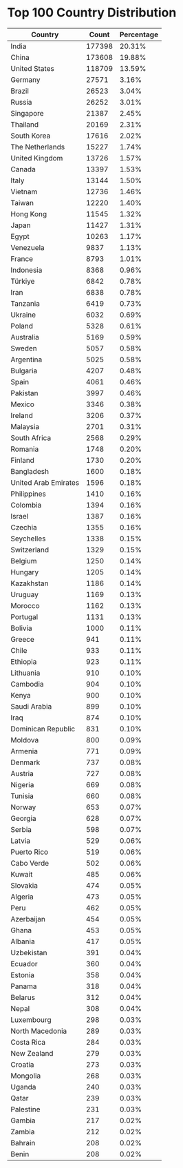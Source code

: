 # Top 100 Country Distribution
| Country | Count | Percentage |
|----|----|----|
| India | 177398 | 20.31% |
| China | 173608 | 19.88% |
| United States | 118709 | 13.59% |
| Germany | 27571 | 3.16% |
| Brazil | 26523 | 3.04% |
| Russia | 26252 | 3.01% |
| Singapore | 21387 | 2.45% |
| Thailand | 20169 | 2.31% |
| South Korea | 17616 | 2.02% |
| The Netherlands | 15227 | 1.74% |
| United Kingdom | 13726 | 1.57% |
| Canada | 13397 | 1.53% |
| Italy | 13144 | 1.50% |
| Vietnam | 12736 | 1.46% |
| Taiwan | 12220 | 1.40% |
| Hong Kong | 11545 | 1.32% |
| Japan | 11427 | 1.31% |
| Egypt | 10263 | 1.17% |
| Venezuela | 9837 | 1.13% |
| France | 8793 | 1.01% |
| Indonesia | 8368 | 0.96% |
| Türkiye | 6842 | 0.78% |
| Iran | 6838 | 0.78% |
| Tanzania | 6419 | 0.73% |
| Ukraine | 6032 | 0.69% |
| Poland | 5328 | 0.61% |
| Australia | 5169 | 0.59% |
| Sweden | 5057 | 0.58% |
| Argentina | 5025 | 0.58% |
| Bulgaria | 4207 | 0.48% |
| Spain | 4061 | 0.46% |
| Pakistan | 3997 | 0.46% |
| Mexico | 3346 | 0.38% |
| Ireland | 3206 | 0.37% |
| Malaysia | 2701 | 0.31% |
| South Africa | 2568 | 0.29% |
| Romania | 1748 | 0.20% |
| Finland | 1730 | 0.20% |
| Bangladesh | 1600 | 0.18% |
| United Arab Emirates | 1596 | 0.18% |
| Philippines | 1410 | 0.16% |
| Colombia | 1394 | 0.16% |
| Israel | 1387 | 0.16% |
| Czechia | 1355 | 0.16% |
| Seychelles | 1338 | 0.15% |
| Switzerland | 1329 | 0.15% |
| Belgium | 1250 | 0.14% |
| Hungary | 1205 | 0.14% |
| Kazakhstan | 1186 | 0.14% |
| Uruguay | 1169 | 0.13% |
| Morocco | 1162 | 0.13% |
| Portugal | 1131 | 0.13% |
| Bolivia | 1000 | 0.11% |
| Greece | 941 | 0.11% |
| Chile | 933 | 0.11% |
| Ethiopia | 923 | 0.11% |
| Lithuania | 910 | 0.10% |
| Cambodia | 904 | 0.10% |
| Kenya | 900 | 0.10% |
| Saudi Arabia | 899 | 0.10% |
| Iraq | 874 | 0.10% |
| Dominican Republic | 831 | 0.10% |
| Moldova | 800 | 0.09% |
| Armenia | 771 | 0.09% |
| Denmark | 737 | 0.08% |
| Austria | 727 | 0.08% |
| Nigeria | 669 | 0.08% |
| Tunisia | 660 | 0.08% |
| Norway | 653 | 0.07% |
| Georgia | 628 | 0.07% |
| Serbia | 598 | 0.07% |
| Latvia | 529 | 0.06% |
| Puerto Rico | 519 | 0.06% |
| Cabo Verde | 502 | 0.06% |
| Kuwait | 485 | 0.06% |
| Slovakia | 474 | 0.05% |
| Algeria | 473 | 0.05% |
| Peru | 462 | 0.05% |
| Azerbaijan | 454 | 0.05% |
| Ghana | 453 | 0.05% |
| Albania | 417 | 0.05% |
| Uzbekistan | 391 | 0.04% |
| Ecuador | 360 | 0.04% |
| Estonia | 358 | 0.04% |
| Panama | 318 | 0.04% |
| Belarus | 312 | 0.04% |
| Nepal | 308 | 0.04% |
| Luxembourg | 298 | 0.03% |
| North Macedonia | 289 | 0.03% |
| Costa Rica | 284 | 0.03% |
| New Zealand | 279 | 0.03% |
| Croatia | 273 | 0.03% |
| Mongolia | 268 | 0.03% |
| Uganda | 240 | 0.03% |
| Qatar | 239 | 0.03% |
| Palestine | 231 | 0.03% |
| Gambia | 217 | 0.02% |
| Zambia | 212 | 0.02% |
| Bahrain | 208 | 0.02% |
| Benin | 208 | 0.02% |
